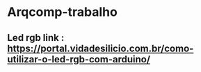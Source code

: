 # Arqcomp-trabalho

## Led rgb link : https://portal.vidadesilicio.com.br/como-utilizar-o-led-rgb-com-arduino/
